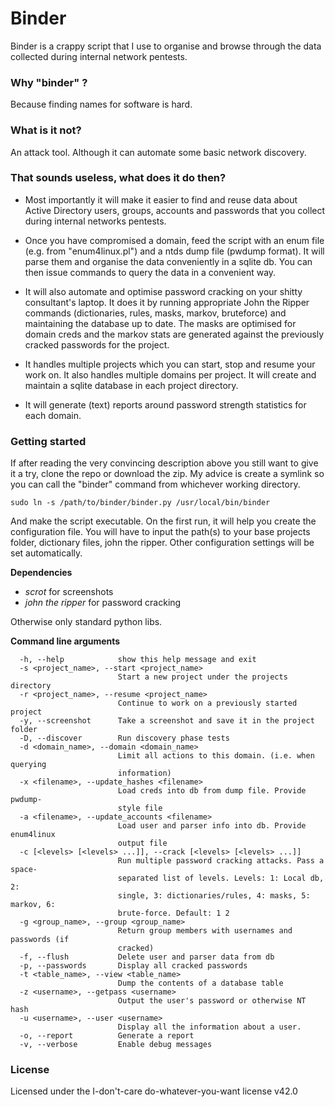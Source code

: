# Binder
Binder is a crappy script that I use to organise and browse through the data collected during internal network pentests.

### Why "binder" ?
Because finding names for software is hard.

### What is it not?
An attack tool. Although it can automate some basic network discovery.

### That sounds useless, what does it do then?

- Most importantly it will make it easier to find and reuse data about Active Directory users, groups, accounts and passwords that you collect during internal networks pentests.

- Once you have compromised a domain, feed the script with an enum file (e.g. from "enum4linux.pl") and a ntds dump file (pwdump format). It will parse them and organise the data conveniently in a sqlite db. You can then issue commands to query the data in a convenient way.

- It will also automate and optimise password cracking on your shitty consultant's laptop. It does it by running appropriate John the Ripper commands (dictionaries, rules, masks, markov, bruteforce) and maintaining the database up to date. The masks are optimised for domain creds and the markov stats are generated against the previously cracked passwords for the project.

- It handles multiple projects which you can start, stop and resume your work on. It also handles multiple domains per project. It will create and maintain a sqlite database in each project directory.

- It will generate (text) reports around password strength statistics for each domain.

### Getting started

If after reading the very convincing description above you still want to give it a try, clone the repo or download the zip. My advice is create a symlink so you can call the "binder" command from whichever working directory.

`sudo ln -s /path/to/binder/binder.py /usr/local/bin/binder`

And make the script executable. On the first run, it will help you create the configuration file. You will have to input the path(s) to your base projects folder, dictionary files, john the ripper. Other configuration settings will be set automatically.

**Dependencies**
- _scrot_ for screenshots
- _john the ripper_ for password cracking

Otherwise only standard python libs.

**Command line arguments**
```
  -h, --help            show this help message and exit
  -s <project_name>, --start <project_name>
                        Start a new project under the projects directory
  -r <project_name>, --resume <project_name>
                        Continue to work on a previously started project
  -y, --screenshot      Take a screenshot and save it in the project folder
  -D, --discover        Run discovery phase tests
  -d <domain_name>, --domain <domain_name>
                        Limit all actions to this domain. (i.e. when querying
                        information)
  -x <filename>, --update_hashes <filename>
                        Load creds into db from dump file. Provide pwdump-
                        style file
  -a <filename>, --update_accounts <filename>
                        Load user and parser info into db. Provide enum4linux
                        output file
  -c [<levels> [<levels> ...]], --crack [<levels> [<levels> ...]]
                        Run multiple password cracking attacks. Pass a space-
                        separated list of levels. Levels: 1: Local db, 2:
                        single, 3: dictionaries/rules, 4: masks, 5: markov, 6:
                        brute-force. Default: 1 2
  -g <group_name>, --group <group_name>
                        Return group members with usernames and passwords (if
                        cracked)
  -f, --flush           Delete user and parser data from db
  -p, --passwords       Display all cracked passwords
  -t <table_name>, --view <table_name>
                        Dump the contents of a database table
  -z <username>, --getpass <username>
                        Output the user's password or otherwise NT hash
  -u <username>, --user <username>
                        Display all the information about a user.
  -o, --report          Generate a report
  -v, --verbose         Enable debug messages

```

### License
Licensed under the I-don't-care do-whatever-you-want license v42.0
